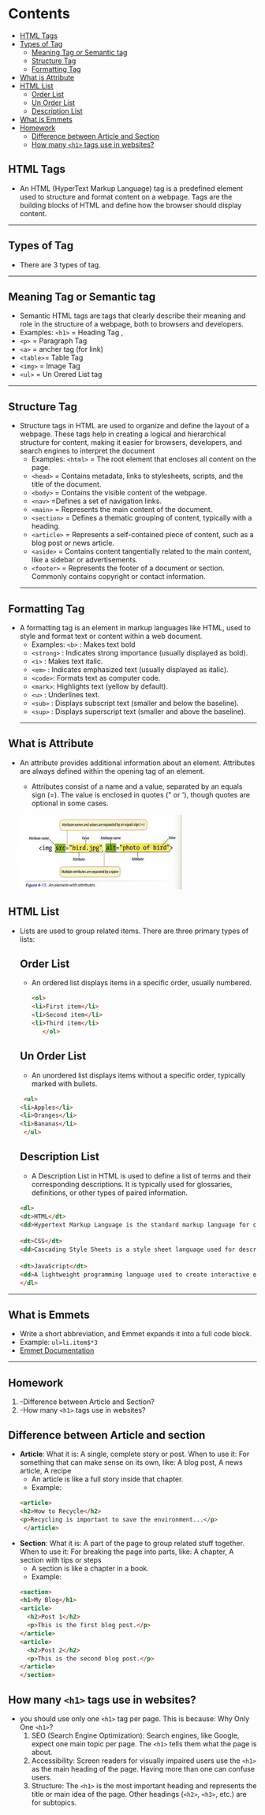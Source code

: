 # Contents
- [HTML Tags](#html-tags)
- [Types of Tag](#types-of-tag)
  - [Meaning Tag or Semantic tag](#meaning-tag-or-semantic-tag)
  - [Structure Tag](#structure-tag)
  - [Formatting Tag](#formatting-tag)
- [What is Attribute](#what-is-attribute)
- [HTML List](#html-list)
  - [Order List](#order-list)
  - [Un Order List](#un-order-list)
  - [Description List](#description-list)
- [What is Emmets](#what-is-emmets)
- [Homework](#homework)
  - [Difference between Article and Section](#difference-between-article-and-section)
  - [How many `<h1>` tags use in websites?](#how-many-`<h1>`-tags-use-in-websites)

## HTML Tags
- An HTML (HyperText Markup Language) tag is a predefined element used to structure and format content on a webpage. Tags are the building 
  blocks of HTML and define how the browser should display content.
-----

## Types of Tag
- There are 3 types of tag.
------ 
## Meaning Tag or Semantic tag  
- Semantic HTML tags are tags that clearly describe their meaning and role in the structure of a webpage, both to browsers and 
  developers.
 - Examples: `<h1>` = Heading Tag  ,
 -   `<p>` = Paragraph Tag 
 -   `<a>` = ancher tag (for link) 
 -   `<table>`= Table Tag 
 -   `<img>` = Image Tag 
 -   `<ul>` = Un Orered List tag
-----
## Structure Tag
- Structure tags in HTML are used to organize and define the layout of a webpage. These tags help in creating a logical and hierarchical 
  structure for content, making it easier for browsers, developers, and search engines to interpret the document
  -  Examples:  `<html>` = The root element that encloses all content on the page. 
  -  `<head>` = Contains metadata, links to stylesheets, scripts, and the title of the document. 
  -  `<body>` = Contains the visible content of the webpage. 
  -  `<nav>` =Defines a set of navigation links. 
  -  `<main>` = Represents the main content of the document. 
  -  `<section>` = Defines a thematic grouping of content, typically with a heading. 
  -  `<article>` = Represents a self-contained piece of content, such as a blog post or news article. 
  -  `<aside>` = Contains content tangentially related to the main content, like a sidebar or advertisements. 
  -  `<footer>` = Represents the footer of a document or section. Commonly contains copyright or contact information.
  -----
## Formatting Tag
- A formatting tag is an element in markup languages like HTML, used to style and format text or content within a web document.
    -  Examples: `<b>` : Makes text bold 
    -  `<strong>` : Indicates strong importance (usually displayed as bold).
    -  `<i>`   : Makes text italic.
    -  `<em>`  : Indicates emphasized text (usually displayed as italic).
    -  `<code>`: Formats text as computer code.
    -  `<mark>`: Highlights text (yellow by default).
    -  `<u>`   : Underlines text.
    -  `<sub>` : Displays subscript text (smaller and below the baseline).
    -  `<sup>` : Displays superscript text (smaller and above the baseline).
    -----
## What is Attribute
-  An attribute provides additional information about an element. Attributes are always defined within the opening tag of an element.
    - Attributes consist of a name and a value, separated by an equals sign (=). The value is enclosed in quotes (" or '), though 
       quotes are optional in some cases.
      
    ![](/Image/Attributes-in-html.jpeg)  
## HTML List 
- Lists are used to group related items. There are three primary types of lists:
  ## Order List
  - An ordered list displays items in a specific order, usually numbered.
     ```html
    <ol>
    <li>First item</li>
    <li>Second item</li>
    <li>Third item</li>
        </ol>
    ```
  ## Un Order List
  - An unordered list displays items without a specific order, typically marked with bullets.
   ```html
    <ul>
  <li>Apples</li>
  <li>Oranges</li>
  <li>Bananas</li>
    </ul>
  ```
  ## Description List
  - A Description List in HTML is used to define a list of terms and their corresponding descriptions. It is typically used for 
    glossaries, definitions, or other types of paired information.
   ```html
  <dl>
  <dt>HTML</dt>
  <dd>Hypertext Markup Language is the standard markup language for creating web pages.</dd>

  <dt>CSS</dt>
  <dd>Cascading Style Sheets is a style sheet language used for describing the look and formatting of a document.</dd>

  <dt>JavaScript</dt>
  <dd>A lightweight programming language used to create interactive effects within web browsers.</dd>
  </dl>
  ```
-----
## What is Emmets
-  Write a short abbreviation, and Emmet expands it into a full code block.
-  Example: `ul>li.item$*3`
-  [Emmet Documentation](https://docs.emmet.io/)
-----

## Homework
1. -Difference between Article and Section?
2. -How many `<h1>` tags use in websites?
     
## Difference between Article and section
- **Article**: What it is: A single, complete story or post.
                When to use it: For something that can make sense on its own, like: A blog post, A news article, A recipe
  - An article is like a full story inside that chapter.
  - Example:
  ```html
  <article>
  <h2>How to Recycle</h2>
  <p>Recycling is important to save the environment...</p>
   </article>
   ```
- **Section**: What it is: A part of the page to group related stuff together.
               When to use it: For breaking the page into parts, like: A chapter, A section with tips or steps
   - A section is like a chapter in a book.
   - Example:
  ```html
  <section>
  <h1>My Blog</h1>
  <article>
    <h2>Post 1</h2>
    <p>This is the first blog post.</p>
  </article>
  <article>
    <h2>Post 2</h2>
    <p>This is the second blog post.</p>
  </article>
  </section>
   ```
## How many `<h1>` tags use in websites?
   - you should use only one `<h1>` tag per page. This is because:
     Why Only One `<h1>`?
      1. SEO (Search Engine Optimization): Search engines, like Google, expect one main topic per page. The `<h1>` tells them what the 
         page is about.
      2. Accessibility: Screen readers for visually impaired users use the `<h1>` as the main heading of the page. Having more than one 
          can confuse users.
      3. Structure: The `<h1>` is the most important heading and represents the title or main idea of the page. Other headings (`<h2>`, 
        `<h3>`, etc.) are for subtopics.
  
